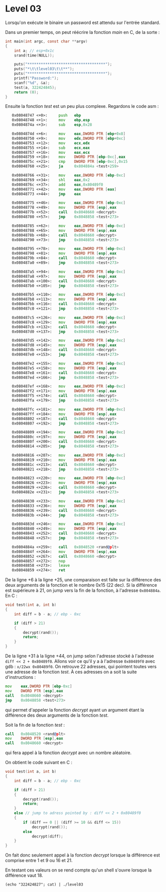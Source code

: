 # Level 03

Lorsqu'on exécute le binaire un password est attendu sur l'entrée standard.

Dans un premier temps, on peut réécrire la fonction _main_ en C, de la sorte :

```c
int main(int argc, const char **argv)
{
	int a; // esp+0x1c
	srand(time(NULL));

	puts("***********************************");
	puts("*\t\tlevel03\t\t**");
	puts("***********************************");
	printf("Password:");
	scanf("%d", &a);
	test(a, 322424845);
	return (0);
}
```

Ensuite la fonction _test_ est un peu plus complexe. Regardons le code asm :

```asm
   0x08048747 <+0>:     push   ebp
   0x08048748 <+1>:     mov    ebp,esp
   0x0804874a <+3>:     sub    esp,0x28

   0x0804874d <+6>:     mov    eax,DWORD PTR [ebp+0x8]
   0x08048750 <+9>:     mov    edx,DWORD PTR [ebp+0xc]
   0x08048753 <+12>:    mov    ecx,edx
   0x08048755 <+14>:    sub    ecx,eax
   0x08048757 <+16>:    mov    eax,ecx
   0x08048759 <+18>:    mov    DWORD PTR [ebp-0xc],eax
   0x0804875c <+21>:    cmp    DWORD PTR [ebp-0xc],0x15
   0x08048760 <+25>:    ja     0x804884a <test+259>

   0x08048766 <+31>:    mov    eax,DWORD PTR [ebp-0xc]
   0x08048769 <+34>:    shl    eax,0x2
   0x0804876c <+37>:    add    eax,0x80489f0
   0x08048771 <+42>:    mov    eax,DWORD PTR [eax]
   0x08048773 <+44>:    jmp    eax

   0x08048775 <+46>:    mov    eax,DWORD PTR [ebp-0xc]
   0x08048778 <+49>:    mov    DWORD PTR [esp],eax
   0x0804877b <+52>:    call   0x8048660 <decrypt>
   0x08048780 <+57>:    jmp    0x8048858 <test+273>

   0x08048785 <+62>:    mov    eax,DWORD PTR [ebp-0xc]
   0x08048788 <+65>:    mov    DWORD PTR [esp],eax
   0x0804878b <+68>:    call   0x8048660 <decrypt>
   0x08048790 <+73>:    jmp    0x8048858 <test+273>

   0x08048795 <+78>:    mov    eax,DWORD PTR [ebp-0xc]
   0x08048798 <+81>:    mov    DWORD PTR [esp],eax
   0x0804879b <+84>:    call   0x8048660 <decrypt>
   0x080487a0 <+89>:    jmp    0x8048858 <test+273>

   0x080487a5 <+94>:    mov    eax,DWORD PTR [ebp-0xc]
   0x080487a8 <+97>:    mov    DWORD PTR [esp],eax
   0x080487ab <+100>:   call   0x8048660 <decrypt>
   0x080487b0 <+105>:   jmp    0x8048858 <test+273>

   0x080487b5 <+110>:   mov    eax,DWORD PTR [ebp-0xc]
   0x080487b8 <+113>:   mov    DWORD PTR [esp],eax
   0x080487bb <+116>:   call   0x8048660 <decrypt>
   0x080487c0 <+121>:   jmp    0x8048858 <test+273>

   0x080487c5 <+126>:   mov    eax,DWORD PTR [ebp-0xc]
   0x080487c8 <+129>:   mov    DWORD PTR [esp],eax
   0x080487cb <+132>:   call   0x8048660 <decrypt>
   0x080487d0 <+137>:   jmp    0x8048858 <test+273>

   0x080487d5 <+142>:   mov    eax,DWORD PTR [ebp-0xc]
   0x080487d8 <+145>:   mov    DWORD PTR [esp],eax
   0x080487db <+148>:   call   0x8048660 <decrypt>
   0x080487e0 <+153>:   jmp    0x8048858 <test+273>

   0x080487e2 <+155>:   mov    eax,DWORD PTR [ebp-0xc]
   0x080487e5 <+158>:   mov    DWORD PTR [esp],eax
   0x080487e8 <+161>:   call   0x8048660 <decrypt>
   0x080487ed <+166>:   jmp    0x8048858 <test+273>

   0x080487ef <+168>:   mov    eax,DWORD PTR [ebp-0xc]
   0x080487f2 <+171>:   mov    DWORD PTR [esp],eax
   0x080487f5 <+174>:   call   0x8048660 <decrypt>
   0x080487fa <+179>:   jmp    0x8048858 <test+273>

   0x080487fc <+181>:   mov    eax,DWORD PTR [ebp-0xc]
   0x080487ff <+184>:   mov    DWORD PTR [esp],eax
   0x08048802 <+187>:   call   0x8048660 <decrypt>
   0x08048807 <+192>:   jmp    0x8048858 <test+273>

   0x08048809 <+194>:   mov    eax,DWORD PTR [ebp-0xc]
   0x0804880c <+197>:   mov    DWORD PTR [esp],eax
   0x0804880f <+200>:   call   0x8048660 <decrypt>
   0x08048814 <+205>:   jmp    0x8048858 <test+273>

   0x08048816 <+207>:   mov    eax,DWORD PTR [ebp-0xc]
   0x08048819 <+210>:   mov    DWORD PTR [esp],eax
   0x0804881c <+213>:   call   0x8048660 <decrypt>
   0x08048821 <+218>:   jmp    0x8048858 <test+273>

   0x08048823 <+220>:   mov    eax,DWORD PTR [ebp-0xc]
   0x08048826 <+223>:   mov    DWORD PTR [esp],eax
   0x08048829 <+226>:   call   0x8048660 <decrypt>
   0x0804882e <+231>:   jmp    0x8048858 <test+273>

   0x08048830 <+233>:   mov    eax,DWORD PTR [ebp-0xc]
   0x08048833 <+236>:   mov    DWORD PTR [esp],eax
   0x08048836 <+239>:   call   0x8048660 <decrypt>
   0x0804883b <+244>:   jmp    0x8048858 <test+273>

   0x0804883d <+246>:   mov    eax,DWORD PTR [ebp-0xc]
   0x08048840 <+249>:   mov    DWORD PTR [esp],eax
   0x08048843 <+252>:   call   0x8048660 <decrypt>
   0x08048848 <+257>:   jmp    0x8048858 <test+273>

   0x0804884a <+259>:   call   0x8048520 <rand@plt>
   0x0804884f <+264>:   mov    DWORD PTR [esp],eax
   0x08048852 <+267>:   call   0x8048660 <decrypt>
   0x08048857 <+272>:   nop
   0x08048858 <+273>:   leave
   0x08048859 <+274>:   ret
```

De la ligne +6 à la ligne +25, une comparaison est faite sur la différence des deux arguments de la fonction et le nombre 0x15 (22 dec). Si la différence est supérieure à 21, on jump vers la fin de la fonction, à l'adresse `0x804884a`.
En C :

```c
void test(int a, int b)
{
	int diff = b - a; // ebp - 0xc

	if (diff > 21)
	{
		decrypt(rand());
		return;
	}
}
```

De la ligne +31 à la ligne +44, on jump selon l'adresse stocké à l'adresse `diff << 2 + 0x80489f0`. Allons voir ce qu'il y a à l'adresse `0x80489f0` avec gdb : `x/22wx 0x80489f0`. On retrouve 22 adresses, qui pointent toutes vers une adresse de la fonction _test_. À ces adresses on a soit la suite d'instructions :

```asm
mov    eax,DWORD PTR [ebp-0xc]
mov    DWORD PTR [esp],eax
call   0x8048660 <decrypt>
jmp    0x8048858 <test+273>
```

qui permet d'appeler la fonction _decrypt_ ayant un argument étant la différence des deux arguments de la fonction _test_.

Soit la fin de la fonction _test_ :

```asm
call   0x8048520 <rand@plt>
mov    DWORD PTR [esp],eax
call   0x8048660 <decrypt>
```

qui fera appel à la fonction _decrypt_ avec un nombre aléatoire.

On obtient le code suivant en C :

```c
void test(int a, int b)
{
	int diff = b - a; // ebp - 0xc

	if (diff > 21)
	{
		decrypt(rand());
		return;
	}
	else // jump to adress pointed by : diff << 2 + 0x80489f0
	{
		if (diff == 0 || (diff >= 10 && diff <= 15))
			decrypt(rand());
		else
			decrypt(diff);
	}
}
```

On fait donc seulement appel à la fonction _decrypt_ lorsque la différence est comprise entre 1 et 9 ou 16 et 21.

En testant ces valeurs on se rend compte qu'un shell s'ouvre lorsque la différence vaut 18.

```
(echo "322424827"; cat) | ./level03
```
